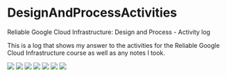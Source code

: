 # DesignAndProcessActivities
Reliable Google Cloud Infrastructure: Design and Process - Activity log

This is a log that shows my answer to the activities for the Reliable Google Cloud Infrastructure course as well as any notes I took.


![](Images/logimage1.jpg)
![](Images/logimage2.jpg)
![](Images/logimage3.jpg)
![](Images/logimage4.jpg)
![](Images/logimage5.jpg)
![](Images/logimage6.jpg)
![](Images/logimage7.jpg)